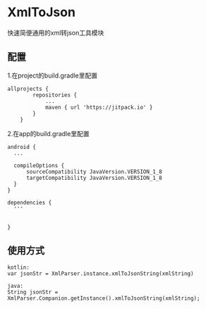 # XmlToJson
快速简便通用的xml转json工具模块

## 配置
1.在project的build.gradle里配置
```
allprojects {
		repositories {
			...
			maven { url 'https://jitpack.io' }
		}
	}
```

2.在app的build.gradle里配置
```
android {
  ...

  compileOptions {
      sourceCompatibility JavaVersion.VERSION_1_8
      targetCompatibility JavaVersion.VERSION_1_8
  }
}

dependencies {
  '''
  
  
}

```

## 使用方式
```
kotlin:
var jsonStr = XmlParser.instance.xmlToJsonString(xmlString)

java:
String jsonStr = XmlParser.Companion.getInstance().xmlToJsonString(xmlString);
```

